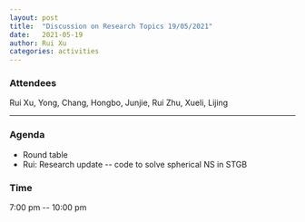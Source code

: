 ```yaml
---
layout: post
title:  "Discussion on Research Topics 19/05/2021"
date:   2021-05-19
author: Rui Xu
categories: activities
---
```



### Attendees

Rui Xu, Yong, Chang, Hongbo, Junjie, Rui Zhu, Xueli, Lijing

---

### Agenda

- Round table
- Rui: Research update -- code to solve spherical NS in STGB






### Time

7:00 pm -- 10:00 pm
